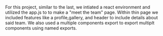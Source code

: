 For this project, similar to the last, we intiated a react environment and utilized the app.js to to make a "meet the team" page. Within thin page we included features like a profile,gallery, and header to include details about said team. We also used a multiple components export to export multiplt components using named exports.
